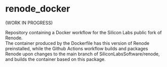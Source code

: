 # renode_docker
(WORK IN PROGRESS)

Repository containing a Docker workflow for the Silicon Labs public fork of Renode.  
The container produced by the Dockerfile has this version of Renode preinstalled, while the Github Actions workflow builds and packages Renode upon changes to the main
branch of SiliconLabsSoftware/renode, and builds the container based on this package.
